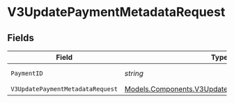 # V3UpdatePaymentMetadataRequest


## Fields

| Field                                                                                                         | Type                                                                                                          | Required                                                                                                      | Description                                                                                                   |
| ------------------------------------------------------------------------------------------------------------- | ------------------------------------------------------------------------------------------------------------- | ------------------------------------------------------------------------------------------------------------- | ------------------------------------------------------------------------------------------------------------- |
| `PaymentID`                                                                                                   | *string*                                                                                                      | :heavy_check_mark:                                                                                            | The payment ID                                                                                                |
| `V3UpdatePaymentMetadataRequest`                                                                              | [Models.Components.V3UpdatePaymentMetadataRequest](../../Models/Components/V3UpdatePaymentMetadataRequest.md) | :heavy_minus_sign:                                                                                            | N/A                                                                                                           |